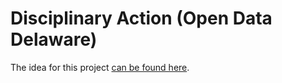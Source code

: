 # Disciplinary Action (Open Data Delaware)
The idea for this project [can be found here](http://www.opendatadelaware.com/blog/).
